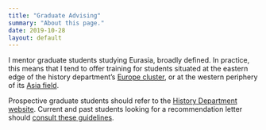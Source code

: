 ```yaml
---
title: "Graduate Advising"
summary: "About this page."
date: 2019-10-28
layout: default
---
```


I mentor graduate students studying Eurasia, broadly defined. In practice, this means that I tend to offer training for students situated at the eastern edge of the history department’s [Europe cluster][1], or at the western periphery of its [Asia field][2].

Prospective graduate students should refer to the [History Department website][3]. Current and past students looking for a recommendation letter should [consult these guidelines][4].

[1]:	http://www.history.pitt.edu/regional/european-history
[2]:	http://www.history.pitt.edu/regional/asia
[3]:	http://www.history.pitt.edu/graduate/admission-financial-aid
[4]:	http://jamespickett.info/rec_letter_questionnaire